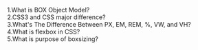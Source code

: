 1.What is BOX Object Model? <br />
2.CSS3 and CSS major  difference?<br />
3.What's The Difference Between PX, EM, REM, %, VW, and VH?<br />
4.What is flexbox in CSS?<br />
5.What is purpose of boxsizing?<br />
